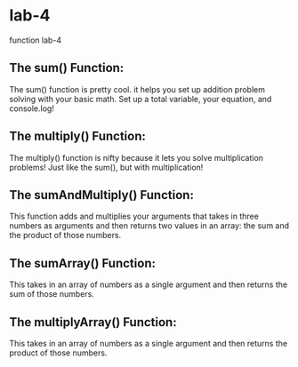 # lab-4
function lab-4
## The sum() Function:
  The sum() function is pretty cool. it helps you set up addition problem solving
  with your basic math. Set up a total variable, your equation, and console.log!

## The multiply() Function:
  The multiply() function is nifty because it lets you solve multiplication problems!
  Just like the sum(), but with multiplication!

## The sumAndMultiply() Function:
  This function adds and multiplies your arguments that takes in three numbers as arguments and then returns two values in an array: the sum and the product of those numbers.

## The sumArray() Function:
  This takes in an array of numbers as a single argument and then returns the sum of those numbers.

## The multiplyArray() Function:
This takes in an array of numbers as a single argument and then returns the product of those numbers.
